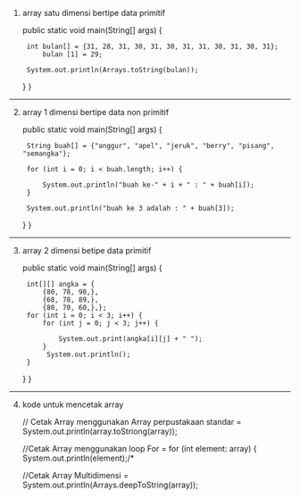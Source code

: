 1. array satu dimensi bertipe data primitif
   
     public static void main(String[] args) {
   

        int bulan[] = {31, 28, 31, 30, 31, 30, 31, 31, 30, 31, 30, 31};
            bulan [1] = 29;
            
        System.out.println(Arrays.toString(bulan));
        
    }
}
--------------------------------------------------------------
2. array 1 dimensi bertipe data non primitif
   
    public static void main(String[] args) {
   
        String buah[] = {"anggur", "apel", "jeruk", "berry", "pisang", "semangka"};
        
        for (int i = 0; i < buah.length; i++) {
            
            System.out.println("buah ke-" + i + " : " + buah[i]);
        }
        
        System.out.println("buah ke 3 adalah : " + buah[3]);
    }
}
-----------------------------------------------------------------------
3. array 2 dimensi betipe data primitif
   
    public static void main(String[] args) {
   
        int[][] angka = {
            {80, 78, 90,},
            {68, 78, 89,},
            {80, 70, 60,},};
        for (int i = 0; i < 3; i++) {
            for (int j = 0; j < 3; j++) {

                System.out.print(angka[i][j] + " ");
            }
             System.out.println();
        }
    }
}
-------------------------------------------------------------------------
4. kode untuk mencetak array
   
    // Cetak Array menggunakan Array perpustakaan standar =
       System.out.println(array.toStriong(array));
   
    //Cetak Array menggunakan loop For =
       for (int element: array) {
            System.out.println(element);/*
       
   //Cetak Array Multidimensi =
      System.out.println(Arrays.deepToString(array));
